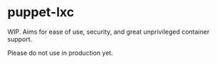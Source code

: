 puppet-lxc
==========

WIP. Aims for ease of use, security, and great unprivileged container support.

Please do not use in production yet.
